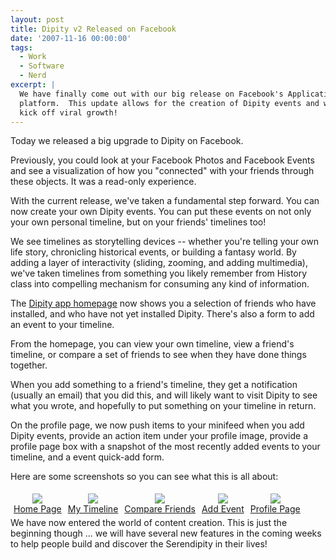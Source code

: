 ```yaml
---
layout: post
title: Dipity v2 Released on Facebook
date: '2007-11-16 00:00:00'
tags:
  - Work
  - Software
  - Nerd
excerpt: |
  We have finally come out with our big release on Facebook's Application
  platform.  This update allows for the creation of Dipity events and will hopefully
  kick off viral growth!
---
```


Today we released a big upgrade to Dipity on Facebook.

Previously, you could look at your Facebook Photos and Facebook Events and see a visualization of how you "connected" with your friends through these objects. It was a read-only experience.

With the current release, we've taken a fundamental step forward. You can now create your own Dipity events. You can put these events on not only your own personal timeline, but on your friends' timelines too!

We see timelines as storytelling devices -- whether you're telling your own life story, chronicling historical events, or building a fantasy world. By adding a layer of interactivity (sliding, zooming, and adding multimedia), we've taken timelines from something you likely remember from History class into compelling mechanism for consuming any kind of information.

The <a href="http://apps.facebook.com/_dipity_/index.php">Dipity app homepage</a> now shows you a selection of friends who have installed, and who have not yet installed Dipity. There's also a form to add an event to your timeline.

From the homepage, you can view your own timeline, view a friend's timeline, or compare a set of friends to see when they have done things together.

When you add something to a friend's timeline, they get a notification (usually an email) that you did this, and will likely want to
visit Dipity to see what you wrote, and hopefully to put something on your timeline in return.

On the profile page, we now push items to your minifeed when you add Dipity events, provide an action item under your profile image, provide a profile page box with a snapshot of the most recently added events to your timeline, and a event quick-add form.

Here are some screenshots so you can see what this is all about:

<div style="float:left; text-align:center;padding:5px;"><a href="/blog_images/homepage_big.png"><img src="/blog_images/homepage_small.png"><br>Home Page</a></div>
<div style="float:left; text-align:center;padding:5px;"><a href="/blog_images/mytimeline_big.png"><img src="/blog_images/mytimeline_small.png"><br>My Timeline</a></div>
<div style="float:left; text-align:center;padding:5px;"><a href="/blog_images/compare_big.png"><img src="/blog_images/compare_small.png"><br>Compare Friends</a></div>
<div style="float:left; text-align:center;padding:5px;"><a href="/blog_images/add_big.png"><img src="/blog_images/add_small.png"><br>Add Event</a></div><div style="float:left; text-align:center;padding:5px;"><a href="/blog_images/profile_big.png"><img src="/blog_images/profile_small.png"><br>Profile Page</a></div>
<div style="clear:both;"></div>
We have now entered the world of content creation.  This is just the beginning though ... we will have several new features in the coming weeks to help people build and discover the Serendipity in their lives!
